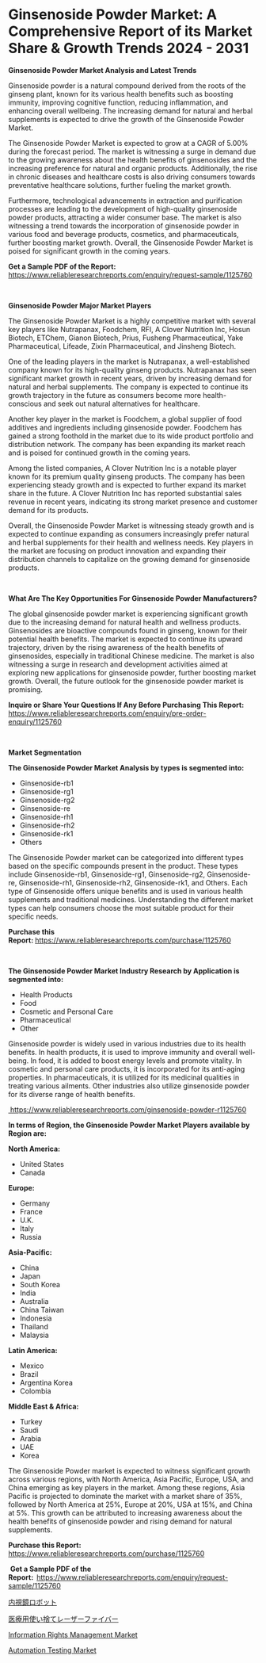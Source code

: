 <p><h1>Ginsenoside Powder Market: A Comprehensive Report of its Market Share & Growth Trends 2024 - 2031</h1></p><p><strong>Ginsenoside Powder Market Analysis and Latest Trends</strong></p>
<p><p>Ginsenoside powder is a natural compound derived from the roots of the ginseng plant, known for its various health benefits such as boosting immunity, improving cognitive function, reducing inflammation, and enhancing overall wellbeing. The increasing demand for natural and herbal supplements is expected to drive the growth of the Ginsenoside Powder Market.</p><p>The Ginsenoside Powder Market is expected to grow at a CAGR of 5.00% during the forecast period. The market is witnessing a surge in demand due to the growing awareness about the health benefits of ginsenosides and the increasing preference for natural and organic products. Additionally, the rise in chronic diseases and healthcare costs is also driving consumers towards preventative healthcare solutions, further fueling the market growth.</p><p>Furthermore, technological advancements in extraction and purification processes are leading to the development of high-quality ginsenoside powder products, attracting a wider consumer base. The market is also witnessing a trend towards the incorporation of ginsenoside powder in various food and beverage products, cosmetics, and pharmaceuticals, further boosting market growth. Overall, the Ginsenoside Powder Market is poised for significant growth in the coming years.</p></p>
<p><strong>Get a Sample PDF of the Report:&nbsp;</strong> <a href="https://www.reliableresearchreports.com/enquiry/request-sample/1125760">https://www.reliableresearchreports.com/enquiry/request-sample/1125760</a></p>
<p>&nbsp;</p>
<p><strong>Ginsenoside Powder Major Market Players</strong></p>
<p><p>The Ginsenoside Powder Market is a highly competitive market with several key players like Nutrapanax, Foodchem, RFI, A Clover Nutrition Inc, Hosun Biotech, ETChem, Gianon Biotech, Prius, Fusheng Pharmaceutical, Yake Pharmaceutical, Lifeade, Zixin Pharmaceutical, and Jinsheng Biotech. </p><p>One of the leading players in the market is Nutrapanax, a well-established company known for its high-quality ginseng products. Nutrapanax has seen significant market growth in recent years, driven by increasing demand for natural and herbal supplements. The company is expected to continue its growth trajectory in the future as consumers become more health-conscious and seek out natural alternatives for healthcare.</p><p>Another key player in the market is Foodchem, a global supplier of food additives and ingredients including ginsenoside powder. Foodchem has gained a strong foothold in the market due to its wide product portfolio and distribution network. The company has been expanding its market reach and is poised for continued growth in the coming years.</p><p>Among the listed companies, A Clover Nutrition Inc is a notable player known for its premium quality ginseng products. The company has been experiencing steady growth and is expected to further expand its market share in the future. A Clover Nutrition Inc has reported substantial sales revenue in recent years, indicating its strong market presence and customer demand for its products. </p><p>Overall, the Ginsenoside Powder Market is witnessing steady growth and is expected to continue expanding as consumers increasingly prefer natural and herbal supplements for their health and wellness needs. Key players in the market are focusing on product innovation and expanding their distribution channels to capitalize on the growing demand for ginsenoside products.</p></p>
<p>&nbsp;</p>
<p><strong>What Are The Key Opportunities For Ginsenoside Powder Manufacturers?</strong></p>
<p><p>The global ginsenoside powder market is experiencing significant growth due to the increasing demand for natural health and wellness products. Ginsenosides are bioactive compounds found in ginseng, known for their potential health benefits. The market is expected to continue its upward trajectory, driven by the rising awareness of the health benefits of ginsenosides, especially in traditional Chinese medicine. The market is also witnessing a surge in research and development activities aimed at exploring new applications for ginsenoside powder, further boosting market growth. Overall, the future outlook for the ginsenoside powder market is promising.</p></p>
<p><strong>Inquire or Share Your Questions If Any Before Purchasing This Report:</strong> <a href="https://www.reliableresearchreports.com/enquiry/pre-order-enquiry/1125760">https://www.reliableresearchreports.com/enquiry/pre-order-enquiry/1125760</a></p>
<p>&nbsp;</p>
<p><strong>Market Segmentation</strong></p>
<p><strong>The Ginsenoside Powder Market Analysis by types is segmented into:</strong></p>
<p><ul><li>Ginsenoside-rb1</li><li>Ginsenoside-rg1</li><li>Ginsenoside-rg2</li><li>Ginsenoside-re</li><li>Ginsenoside-rh1</li><li>Ginsenoside-rh2</li><li>Ginsenoside-rk1</li><li>Others</li></ul></p>
<p><p>The Ginsenoside Powder market can be categorized into different types based on the specific compounds present in the product. These types include Ginsenoside-rb1, Ginsenoside-rg1, Ginsenoside-rg2, Ginsenoside-re, Ginsenoside-rh1, Ginsenoside-rh2, Ginsenoside-rk1, and Others. Each type of Ginsenoside offers unique benefits and is used in various health supplements and traditional medicines. Understanding the different market types can help consumers choose the most suitable product for their specific needs.</p></p>
<p><strong>Purchase this Report:&nbsp;</strong><a href="https://www.reliableresearchreports.com/purchase/1125760">https://www.reliableresearchreports.com/purchase/1125760</a></p>
<p>&nbsp;</p>
<p><strong>The Ginsenoside Powder Market Industry Research by Application is segmented into:</strong></p>
<p><ul><li>Health Products</li><li>Food</li><li>Cosmetic and Personal Care</li><li>Pharmaceutical</li><li>Other</li></ul></p>
<p><p>Ginsenoside powder is widely used in various industries due to its health benefits. In health products, it is used to improve immunity and overall well-being. In food, it is added to boost energy levels and promote vitality. In cosmetic and personal care products, it is incorporated for its anti-aging properties. In pharmaceuticals, it is utilized for its medicinal qualities in treating various ailments. Other industries also utilize ginsenoside powder for its diverse range of health benefits.</p></p>
<p><a href="https://www.reliableresearchreports.com/ginsenoside-powder-r1125760">&nbsp;https://www.reliableresearchreports.com/ginsenoside-powder-r1125760</a></p>
<p><strong>In terms of Region, the Ginsenoside Powder Market Players available by Region are:</strong></p>
<p>
    <p> <strong> North America: </strong>
        <ul>
            <li>United States</li>
            <li>Canada</li>
        </ul>
        </p> 
    <p> <strong> Europe: </strong>
        <ul>
            <li>Germany</li>
            <li>France</li>
            <li>U.K.</li>
            <li>Italy</li>
            <li>Russia</li>
        </ul>
        </p> 
    <p> <strong> Asia-Pacific: </strong>
        <ul>
            <li>China</li>
            <li>Japan</li>
            <li>South Korea</li>
            <li>India</li>
            <li>Australia</li>
            <li>China Taiwan</li>
            <li>Indonesia</li>
            <li>Thailand</li>
            <li>Malaysia</li>
        </ul>
        </p> 
    <p> <strong> Latin America: </strong>
        <ul>
            <li>Mexico</li>
            <li>Brazil</li>
            <li>Argentina Korea</li>
            <li>Colombia</li>
        </ul>
        </p> 
    <p> <strong> Middle East & Africa: </strong>
        <ul>
            <li>Turkey</li>
            <li>Saudi</li>
            <li>Arabia</li>
            <li>UAE</li>
            <li>Korea</li>
        </ul>
    </p>
    </p>
<p><p>The Ginsenoside Powder market is expected to witness significant growth across various regions, with North America, Asia Pacific, Europe, USA, and China emerging as key players in the market. Among these regions, Asia Pacific is projected to dominate the market with a market share of 35%, followed by North America at 25%, Europe at 20%, USA at 15%, and China at 5%. This growth can be attributed to increasing awareness about the health benefits of ginsenoside powder and rising demand for natural supplements.</p></p>
<p><strong>Purchase this Report: </strong><a href="https://www.reliableresearchreports.com/purchase/1125760">https://www.reliableresearchreports.com/purchase/1125760</a></p>
<p>&nbsp;<strong>Get a Sample PDF of the Report:&nbsp;&nbsp;</strong><a href="https://www.reliableresearchreports.com/enquiry/request-sample/1125760">https://www.reliableresearchreports.com/enquiry/request-sample/1125760</a></p>
<p><strong></strong></p>
<p><p><a href="https://github.com/BoydYundt1/Market-Research-Report-List-2/blob/main/2345039177190.md">内視鏡ロボット</a></p><p><a href="https://github.com/dathomson6534/Market-Research-Report-List-2/blob/main/4860740177189.md">医療用使い捨てレーザーファイバー</a></p><p><a href="https://github.com/moyahfrancoestellec51j635wcx/Market-Research-Report-List-3/blob/main/information-rights-management-market.md">Information Rights Management Market</a></p><p><a href="https://github.com/JuliaFadel1922/Market-Research-Report-List-1/blob/main/automation-testing-market.md">Automation Testing Market</a></p></p>
